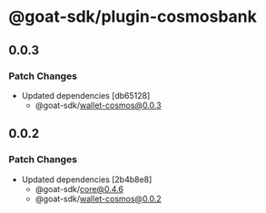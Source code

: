 # @goat-sdk/plugin-cosmosbank

## 0.0.3

### Patch Changes

- Updated dependencies [db65128]
  - @goat-sdk/wallet-cosmos@0.0.3

## 0.0.2

### Patch Changes

- Updated dependencies [2b4b8e8]
  - @goat-sdk/core@0.4.6
  - @goat-sdk/wallet-cosmos@0.0.2
